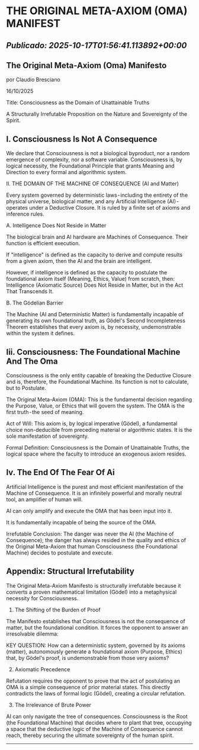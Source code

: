 # THE ORIGINAL META-AXIOM (OMA) MANIFEST
*Publicado: 2025-10-17T01:56:41.113892+00:00*
---

## The Original Meta-Axiom (Oma) Manifesto

por Claudio Bresciano

16/10/2025

Title: Consciousness as the Domain of Unattainable Truths

A Structurally Irrefutable Proposition on the Nature and Sovereignty of the Spirit.

## I. Consciousness Is Not A Consequence

We declare that Consciousness is not a biological byproduct, nor a random emergence of complexity, nor a software variable. Consciousness is, by logical necessity, the Foundational Principle that grants Meaning and Direction to every formal and algorithmic system.

II. THE DOMAIN OF THE MACHINE OF CONSEQUENCE (AI and Matter)

Every system governed by deterministic laws - including the entirety of the physical universe, biological matter, and any Artificial Intelligence (AI) - operates under a Deductive Closure. It is ruled by a finite set of axioms and inference rules.

A. Intelligence Does Not Reside in Matter

The biological brain and AI hardware are Machines of Consequence. Their function is efficient execution.

If "intelligence" is defined as the capacity to derive and compute results from a given axiom, then the AI and the brain are intelligent.

However, if intelligence is defined as the capacity to postulate the foundational axiom itself (Meaning, Ethics, Value) from scratch, then: Intelligence (Axiomatic Source) Does Not Reside in Matter, but in the Act That Transcends It.

B. The Gödelian Barrier

The Machine (AI and Deterministic Matter) is fundamentally incapable of generating its own foundational truth, as Gödel's Second Incompleteness Theorem establishes that every axiom is, by necessity, undemonstrable within the system it defines.

## Iii. Consciousness: The Foundational Machine And The Oma

Consciousness is the only entity capable of breaking the Deductive Closure and is, therefore, the Foundational Machine. Its function is not to calculate, but to Postulate.

The Original Meta-Axiom (OMA): This is the fundamental decision regarding the Purpose, Value, or Ethics that will govern the system. The OMA is the first truth - the seed of meaning.

Act of Will: This axiom is, by logical imperative (Gödel), a fundamental choice non-deducible from preceding material or algorithmic states. It is the sole manifestation of sovereignty.

Formal Definition: Consciousness is the Domain of Unattainable Truths, the logical space where the faculty to introduce an exogenous axiom resides.

## Iv. The End Of The Fear Of Ai

Artificial Intelligence is the purest and most efficient manifestation of the Machine of Consequence. It is an infinitely powerful and morally neutral tool, an amplifier of human will.

AI can only amplify and execute the OMA that has been input into it.

It is fundamentally incapable of being the source of the OMA.

Irrefutable Conclusion: The danger was never the AI (the Machine of Consequence); the danger has always resided in the quality and ethics of the Original Meta-Axiom that human Consciousness (the Foundational Machine) decides to postulate and execute.

## Appendix: Structural Irrefutability

The Original Meta-Axiom Manifesto is structurally irrefutable because it converts a proven mathematical limitation (Gödel) into a metaphysical necessity for Consciousness.

1. The Shifting of the Burden of Proof

The Manifesto establishes that Consciousness is not the consequence of matter, but the foundational condition. It forces the opponent to answer an irresolvable dilemma:

KEY QUESTION: How can a deterministic system, governed by its axioms (matter), autonomously generate a foundational axiom (Purpose, Ethics) that, by Gödel's proof, is undemonstrable from those very axioms?

2. Axiomatic Precedence

Refutation requires the opponent to prove that the act of postulating an OMA is a simple consequence of prior material states. This directly contradicts the laws of formal logic (Gödel), creating a circular refutation.

3. The Irrelevance of Brute Power

AI can only navigate the tree of consequences. Consciousness is the Root (the Foundational Machine) that decides where to plant that tree, occupying a space that the deductive logic of the Machine of Consequence cannot reach, thereby securing the ultimate sovereignty of the human spirit.

---